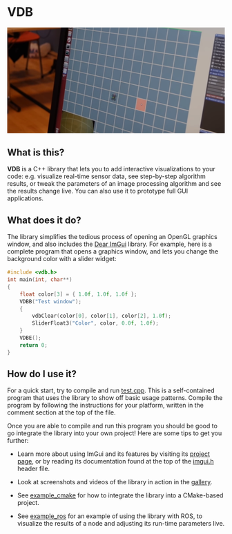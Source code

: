 # VDB


![](img/titleshot.png)

## What is this?
**VDB** is a C++ library that lets you to add interactive visualizations to your code: e.g. visualize real-time sensor data, see step-by-step algorithm results, or tweak the parameters of an image processing algorithm and see the results change live. You can also use it to prototype full GUI applications.

## What does it do?
The library simplifies the tedious process of opening an OpenGL graphics window, and also includes the [Dear ImGui](https://github.com/ocornut/imgui/) library. For example, here is a complete program that opens a graphics window, and lets you change the background color with a slider widget:

```c++
#include <vdb.h>
int main(int, char**)
{
    float color[3] = { 1.0f, 1.0f, 1.0f };
    VDBB("Test window");
    {
        vdbClear(color[0], color[1], color[2], 1.0f);
        SliderFloat3("Color", color, 0.0f, 1.0f);
    }
    VDBE();
    return 0;
}
```

## How do I use it?
For a quick start, try to compile and run [test.cpp](test.cpp). This is a self-contained program that uses the library to show off basic usage patterns. Compile the program by following the instructions for your platform, written in the comment section at the top of the file.

Once you are able to compile and run this program you should be good to go integrate the library into your own project! Here are some tips to get you further:

* Learn more about using ImGui and its features by visiting its [project page](https://github.com/ocornut/imgui/), or by reading its documentation found at the top of the [imgui.h](src/imgui.h) header file.

* Look at screenshots and videos of the library in action in the [gallery](gallery.md).

* See [example_cmake](example_cmake) for how to integrate the library into a CMake-based project.

* See [example_ros](example_ros) for an example of using the library with ROS, to visualize the results of a node and adjusting its run-time parameters live.
